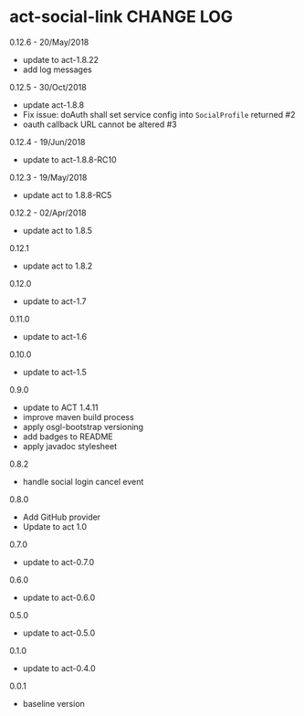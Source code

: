 # act-social-link CHANGE LOG

0.12.6 - 20/May/2018
* update to act-1.8.22
* add log messages

0.12.5 - 30/Oct/2018
* update act-1.8.8
* Fix issue: doAuth shall set service config into `SocialProfile` returned #2
* oauth callback URL cannot be altered #3

0.12.4 - 19/Jun/2018
* update to act-1.8.8-RC10

0.12.3 - 19/May/2018
* update act to 1.8.8-RC5

0.12.2 - 02/Apr/2018
* update act to 1.8.5

0.12.1
* update act to 1.8.2

0.12.0
* update to act-1.7

0.11.0
* update to act-1.6

0.10.0
* update to act-1.5

0.9.0
* update to ACT 1.4.11
* improve maven build process
* apply osgl-bootstrap versioning
* add badges to README
* apply javadoc stylesheet


0.8.2
* handle social login cancel event

0.8.0
  - Add GitHub provider
  - Update to act 1.0

0.7.0
  - update to act-0.7.0

0.6.0
  - update to act-0.6.0

0.5.0
  - update to act-0.5.0

0.1.0
  - update to act-0.4.0

0.0.1
  - baseline version
